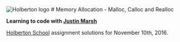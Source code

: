 <img src="https://www.holbertonschool.com/assets/holberton-logo-1cc451260ca3cd297def53f2250a9794810667c7ca7b5fa5879a569a457bf16f.png" alt="Holberton logo">
# Memory Allocation - Malloc, Calloc and Realloc

**Learning to code with [Justin Marsh](https://twitter.com/dogonthecircuit)**

[Holberton School](https://www.holbertonschool.com) assignment solutions for November 10th, 2016.
